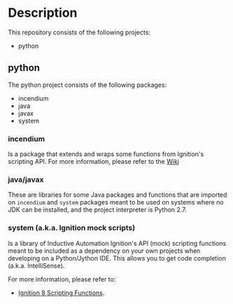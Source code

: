 # Description
This repository consists of the following projects:
* python

## python
The python project consists of the following packages:
* incendium
* java
* javax
* system

### incendium
Is a package that extends and wraps some functions from Ignition's scripting API.  For more information, please refer to
the [Wiki](https://github.com/thecesrom/Ignition/wiki/incendium)

### java/javax
These are libraries for some Java packages and functions that are imported on `incendium` and `system` packages meant to be used on systems where no JDK can be installed, and the project interpreter is Python 2.7.

### system (a.k.a. Ignition mock scripts)
Is a library of Inductive Automation Ignition's API (mock) scripting functions meant to be included as a dependency on your
own projects when developing on a Python/Jython IDE. This allows you to get code completion (a.k.a. IntelliSense).

For more information, please refer to:
* [Ignition 8 Scripting Functions](https://docs.inductiveautomation.com/display/DOC80/Scripting+Functions).
